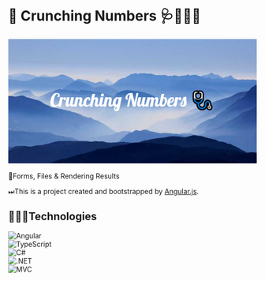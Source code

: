 # 🔢 Crunching Numbers 🩺👨🏻‍⚕️

![CrunchingNumbers](./src/assets/Crunching_Numbers.png)


📒Forms, Files & Rendering Results


⏭This is a project created and bootstrapped by [Angular.js](https://angular.io/).


## 👩🏻‍💻Technologies
![Angular](https://img.shields.io/badge/angular-%2320232a.svg?style=for-the-badge&logo=angular&logoColor=%2361DAFB&labelColor=black)
<br>
![TypeScript](https://img.shields.io/badge/-Typescript-007acc?style=for-the-badge&labelColor=black&logo=typescript&logoColor=007acc)
<br>
![C#](https://img.shields.io/badge/Sharp-2596be.svg?style=for-the-badge&logo=C#&logoColor=white)
<br>
![.NET](https://img.shields.io/badge/.NET-%2320232a.svg?style=for-the-badge&logo=.net&logoColor=03adfc)
<br>
![MVC](https://img.shields.io/badge/MVC-%23F34F96.svg?style=for-the-badge&logo=MVC&logoColor=white)

